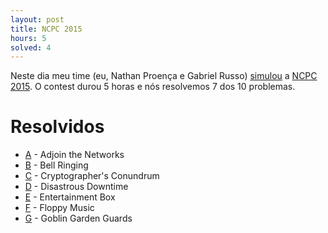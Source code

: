```yaml
---
layout: post
title: NCPC 2015
hours: 5
solved: 4
---
```


Neste dia meu time (eu, Nathan Proença e Gabriel Russo) [simulou](http://codeforces.com/gym/100781/standings/participant/7726432#p7726432) a [NCPC 2015](http://codeforces.com/gym/100781). O contest durou 5 horas e nós resolvemos 7 dos 10 problemas.  
# Resolvidos
- [A](http://codeforces.com/gym/100781/problem/A) - Adjoin the Networks
- [B](http://codeforces.com/gym/100781/problem/B) - Bell Ringing
- [C](http://codeforces.com/gym/100781/problem/C) - Cryptographer's Conundrum
- [D](http://codeforces.com/gym/100781/problem/D) - Disastrous Downtime
- [E](http://codeforces.com/gym/100781/problem/E) - Entertainment Box
- [F](http://codeforces.com/gym/100781/problem/F) - Floppy Music
- [G](http://codeforces.com/gym/100781/problem/G) - Goblin Garden Guards
